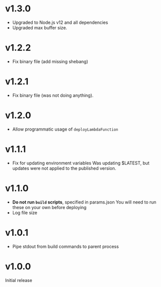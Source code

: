 # v1.3.0

* Upgraded to Node.js v12 and all dependencies
* Upgraded max buffer size.

# v1.2.2

* Fix binary file (add missing shebang)

# v1.2.1

* Fix binary file (was not doing anything).

# v1.2.0

* Allow programmatic usage of `deployLambdaFunction`

# v1.1.1

* Fix for updating environment variables
  Was updating $LATEST, but updates were not applied to the published version.

# v1.1.0

* **Do not run `build` scripts**, specified in params.json
  You will need to run these on your own before deploying
* Log file size

# v1.0.1

* Pipe stdout from build commands to parent process

# v1.0.0

Initial release
